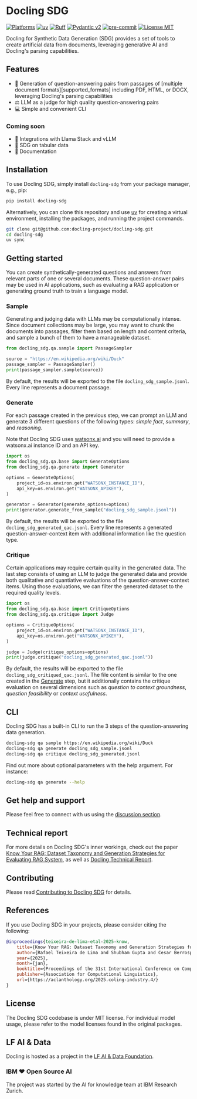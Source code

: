 # Docling SDG

[![Platforms](https://img.shields.io/badge/platform-macos%20|%20linux%20|%20windows-blue)](https://github.com/docling-project/docling-parse/)
[![uv](https://img.shields.io/endpoint?url=https://raw.githubusercontent.com/astral-sh/uv/main/assets/badge/v0.json)](https://github.com/astral-sh/uv)
[![Ruff](https://img.shields.io/endpoint?url=https://raw.githubusercontent.com/astral-sh/ruff/main/assets/badge/v2.json)](https://github.com/astral-sh/ruff)
[![Pydantic v2](https://img.shields.io/endpoint?url=https://raw.githubusercontent.com/pydantic/pydantic/main/docs/badge/v2.json)](https://docs.pydantic.dev/latest/contributing/#badges)
[![pre-commit](https://img.shields.io/badge/pre--commit-enabled-brightgreen?logo=pre-commit&logoColor=white)](https://github.com/pre-commit/pre-commit)
[![License MIT](https://img.shields.io/github/license/docling-project/docling-parse)](https://opensource.org/licenses/MIT)

Docling for Synthetic Data Generation (SDG) provides a set of tools to create artificial data from documents, leveraging generative AI and Docling's parsing capabilities.

## Features

* 🧬 Generation of question-answering pairs from passages of [multiple document formats][supported_formats] including 
PDF, HTML, or DOCX, leveraging Docling's parsing capabilities
* ⚖️ LLM as a judge for high quality question-answering pairs
* 💻 Simple and convenient CLI

### Coming soon

* 📝 Integrations with Llama Stack and vLLM
* 📝 SDG on tabular data
* 📝 Documentation

## Installation

To use Docling SDG, simply install `docling-sdg` from your package manager, e.g., pip:

```bash
pip install docling-sdg
```

Alternatively, you can clone this repository and use [uv](https://docs.astral.sh/uv) for
creating a virtual environment, installing the packages, and running the project commands.

```bash
git clone git@github.com:docling-project/docling-sdg.git
cd docling-sdg
uv sync
```

## Getting started

You can create synthetically-generated questions and answers from relevant parts of one or several documents.
These question-answer pairs may be used in AI applications, such as evaluating a RAG application or generating
ground truth to train a language model.


### Sample

Generating and judging data with LLMs may be computationally intense. Since document collections may be large,
you may want to chunk the documents into passages, filter them based on length and content criteria, and sample
a bunch of them to have a manageable dataset.

```python
from docling_sdg.qa.sample import PassageSampler

source = "https://en.wikipedia.org/wiki/Duck"
passage_sampler = PassageSampler()
print(passage_sampler.sample(source))
```

By default, the results will be exported to the file `docling_sdg_sample.jsonl`. Every line represents a document passage.

### Generate

For each passage created in the previous step, we can prompt an LLM and generate 3 different questions of the following
types: _simple fact_, _summary_, and _reasoning_.

Note that Docling SDG uses [watsonx.ai](https://www.ibm.com/products/watsonx-ai) and you will need to provide a
watsonx.ai instance ID and an API key.

```python
import os
from docling_sdg.qa.base import GenerateOptions
from docling_sdg.qa.generate import Generator

options = GenerateOptions(
    project_id=os.environ.get("WATSONX_INSTANCE_ID"),
    api_key=os.environ.get("WATSONX_APIKEY"),
)

generator = Generator(generate_options=options)
print(generator.generate_from_sample("docling_sdg_sample.jsonl"))
```

By default, the results will be exported to the file `docling_sdg_generated_qac.jsonl`. Every line represents a generated
question-answer-context item with additional information like the question type.


### Critique

Certain applications may require certain quality in the generated data. The last step consists of using an LLM to judge
the generated data and provide both qualitative and quantiative evaluations of the question-answer-context items. Using
those evaluations, we can filter the generated dataset to the required quality levels.

```python
import os
from docling_sdg.qa.base import CritiqueOptions
from docling_sdg.qa.critique import Judge

options = CritiqueOptions(
    project_id=os.environ.get("WATSONX_INSTANCE_ID"),
    api_key=os.environ.get("WATSONX_APIKEY"),
)

judge = Judge(critique_options=options)
print(judge.critique("docling_sdg_generated_qac.jsonl"))
```

By default, the results will be exported to the file `docling_sdg_critiqued_qac.jsonl`. The file content is similar to 
the one created in the [Generate](#generate) step, but it additionally contains the critique evaluation on several dimensions such as
_question to context groundness_, _question feasibility_ or _context usefulness_.


## CLI

Docling SDG has a built-in CLI to run the 3 steps of the question-answering data generation.

```bash
docling-sdg qa sample https://en.wikipedia.org/wiki/Duck
docling-sdg qa generate docling_sdg_sample.jsonl
docling-sdg qa critique docling_sdg_generated.jsonl
```

Find out more about optional parameters with the help argument. For instance:

```bash
docling-sdg qa generate --help
```

## Get help and support

Please feel free to connect with us using the [discussion section](https://github.com/docling-project/docling/discussions).

## Technical report

For more details on Docling SDG's inner workings, check out the paper [Know Your RAG: Dataset Taxonomy and Generation Strategies for Evaluating RAG System](https://aclanthology.org/2025.coling-industry.4.pdf), as well as [Docling Technical Report](https://arxiv.org/abs/2408.09869).

## Contributing

Please read [Contributing to Docling SDG](https://github.com/docling-project/docling-sdg/blob/main/CONTRIBUTING.md) for details.

## References

If you use Docling SDG in your projects, please consider citing the following:

```bib
@inproceedings{teixeira-de-lima-etal-2025-know,
    title={Know Your RAG: Dataset Taxonomy and Generation Strategies for Evaluating RAG Systems}, 
    author={Rafael Teixeira de Lima and Shubham Gupta and Cesar Berrospi and Lokesh Mishra and Michele Dolfi and Peter Staar and Panagiotis Vagenas},
    year={2025},
    month={jan},
    booktitle={Proceedings of the 31st International Conference on Computational Linguistics: Industry Track},
    publisher={Association for Computational Linguistics},
    url={https://aclanthology.org/2025.coling-industry.4/}
}
```

## License

The Docling SDG codebase is under MIT license.
For individual model usage, please refer to the model licenses found in the original packages.

## LF AI & Data

Docling is hosted as a project in the [LF AI & Data Foundation](https://lfaidata.foundation/projects/).

### IBM ❤️ Open Source AI

The project was started by the AI for knowledge team at IBM Research Zurich.

